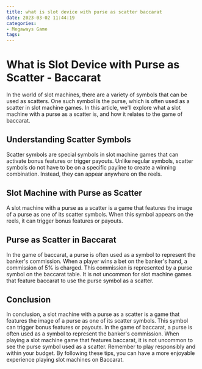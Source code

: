 ```yaml
---
title: what is slot device with purse as scatter baccarat
date: 2023-03-02 11:44:19
categories:
- Megaways Game
tags:
---
```

# What is Slot Device with Purse as Scatter - Baccarat

In the world of slot machines, there are a variety of symbols that can be used as scatters. One such symbol is the purse, which is often used as a scatter in slot machine games. In this article, we'll explore what a slot machine with a purse as a scatter is, and how it relates to the game of baccarat.

## Understanding Scatter Symbols

Scatter symbols are special symbols in slot machine games that can activate bonus features or trigger payouts. Unlike regular symbols, scatter symbols do not have to be on a specific payline to create a winning combination. Instead, they can appear anywhere on the reels.

## Slot Machine with Purse as Scatter

A slot machine with a purse as a scatter is a game that features the image of a purse as one of its scatter symbols. When this symbol appears on the reels, it can trigger bonus features or payouts.

## Purse as Scatter in Baccarat

In the game of baccarat, a purse is often used as a symbol to represent the banker's commission. When a player wins a bet on the banker's hand, a commission of 5% is charged. This commission is represented by a purse symbol on the baccarat table. It is not uncommon for slot machine games that feature baccarat to use the purse symbol as a scatter.

## Conclusion

In conclusion, a slot machine with a purse as a scatter is a game that features the image of a purse as one of its scatter symbols. This symbol can trigger bonus features or payouts. In the game of baccarat, a purse is often used as a symbol to represent the banker's commission. When playing a slot machine game that features baccarat, it is not uncommon to see the purse symbol used as a scatter. Remember to play responsibly and within your budget. By following these tips, you can have a more enjoyable experience playing slot machines on Baccarat.